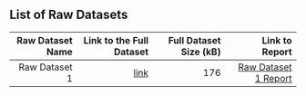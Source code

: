 ## List of Raw Datasets


| Raw Dataset Name | Link to the Full Dataset   | Full Dataset Size (kB)  | Link to Report |
| ---:| ---: | ---: | ---: |
| Raw Dataset 1 | [link](https://www.kaggle.com/code/bandiatindra/telecom-churn-prediction) | 176 | [Raw Dataset 1 Report](link/to/report1)|



